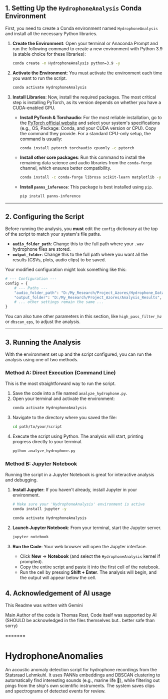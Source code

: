 
## 1\. Setting Up the `HydrophoneAnalysis` Conda Environment

First, you need to create a Conda environment named `HydrophoneAnalysis` and install all the necessary Python libraries.

1.  **Create the Environment**: Open your terminal or Anaconda Prompt and run the following command to create a new environment with Python 3.9 (a stable choice for these libraries):

    ```bash
    conda create -n HydrophoneAnalysis python=3.9 -y
    ```

2.  **Activate the Environment**: You must activate the environment each time you want to run the script.

    ```bash
    conda activate HydrophoneAnalysis
    ```

3.  **Install Libraries**: Now, install the required packages. The most critical step is installing PyTorch, as its version depends on whether you have a CUDA-enabled GPU.

      * **Install PyTorch & Torchaudio**: For the most reliable installation, go to the [PyTorch official website](https://pytorch.org/get-started/locally/) and select your system's specifications (e.g., OS, Package: Conda, and your CUDA version or CPU). Copy the command they provide. For a standard CPU-only setup, the command is usually:
        ```bash
        conda install pytorch torchaudio cpuonly -c pytorch
        ```
      * **Install other core packages**: Run this command to install the remaining data science and audio libraries from the `conda-forge` channel, which ensures better compatibility.
        ```bash
        conda install -c conda-forge librosa scikit-learn matplotlib -y
        ```
      * **Install `panns_inference`**: This package is best installed using `pip`.
        ```bash
        pip install panns-inference
        ```

-----

## 2\. Configuring the Script

Before running the analysis, you **must** edit the `config` dictionary at the top of the script to match your system's file paths.

  * **`audio_folder_path`**: Change this to the full path where your `.wav` hydrophone files are stored.
  * **`output_folder`**: Change this to the full path where you want all the results (CSVs, plots, audio clips) to be saved.

Your modified configuration might look something like this:

```python
# --- Configuration ---
config = {
    # --- Paths ---
    "audio_folder_path": "D:/My_Research/Project_Azores/Hydrophone_Data",
    "output_folder": "D:/My_Research/Project_Azores/Analysis_Results",
    # ... other settings remain the same ...
}
```

You can also tune other parameters in this section, like `high_pass_filter_hz` or `dbscan_eps`, to adjust the analysis.

-----

## 3\. Running the Analysis

With the environment set up and the script configured, you can run the analysis using one of two methods.

### Method A: Direct Execution (Command Line)

This is the most straightforward way to run the script.

1.  Save the code into a file named `analyze_hydrophone.py`.
2.  Open your terminal and activate the environment:
    ```bash
    conda activate HydrophoneAnalysis
    ```
3.  Navigate to the directory where you saved the file:
    ```bash
    cd path/to/your/script
    ```
4.  Execute the script using Python. The analysis will start, printing progress directly to your terminal.
    ```bash
    python analyze_hydrophone.py
    ```

### Method B: Jupyter Notebook

Running the script in a Jupyter Notebook is great for interactive analysis and debugging.

1.  **Install Jupyter**: If you haven't already, install Jupyter in your environment.
    ```bash
    # Make sure your 'HydrophoneAnalysis' environment is active
    conda install jupyter -y
    ```

    ```bash
    conda activate HydrophoneAnalysis
    ```
2.  **Launch Jupyter Notebook**: From your terminal, start the Jupyter server.
    ```bash
    jupyter notebook
    ```
3.  **Run the Code**: Your web browser will open the Jupyter interface.
      * Click **New** -\> **Notebook** (and select the `HydrophoneAnalysis` kernel if prompted).
      * Copy the entire script and paste it into the first cell of the notebook.
      * Run the cell by pressing **Shift + Enter**. The analysis will begin, and the output will appear below the cell.


## 4\. Acknowledgement of AI usage

This Readme was written with Gemini

Main Author of the code is Thomas Rost, Code itself was supported by AI (SHOULD be acknowledged in the files themselves but.. better safe than sorry)

=======
# HydrophoneAnomalies
An acoustic anomaly detection script for hydrophone recordings from the Statsraad Lehmkuhl. It uses PANNs embeddings and DBSCAN clustering to automatically find interesting sounds (e.g., marine life 🐋), while filtering out pings from the ship's own scientific instruments. The system saves clips and spectrograms of detected events for review.
